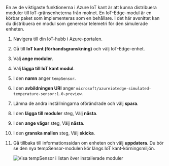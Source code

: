 En av de viktigaste funktionerna i Azure IoT kant är att kunna distribuera moduler till IoT-gränsenheterna från molnet. En IoT-Edge-modul är en körbar paket som implementeras som en behållare. I det här avsnittet kan du distribuera en modul som genererar telemetri för den simulerade enheten. 

1. Navigera till din IoT-hubb i Azure-portalen.
1. Gå till **IoT kant (förhandsgranskning)** och välj IoT-Edge-enhet.
1. Välj **ange moduler**.
1. Välj **lägga till IoT kant modul**.
1. I den **namn** anger `tempSensor`. 
1. I den **avbildningen URI** anger `microsoft/azureiotedge-simulated-temperature-sensor:1.0-preview`. 
1. Lämna de andra inställningarna oförändrade och välj **spara**.
1. I den **lägga till moduler** steg, Välj **nästa**.
1. I den **ange vägar** steg, Välj **nästa**.
1. I den **granska mallen** steg, Välj **skicka**.
1. Gå tillbaka till informationssidan om enheten och välj **uppdatera**. Du bör se den nya tempSensor-modulen kör längs IoT kant-körningsmiljön. 

   ![Visa tempSensor i listan över installerade moduler][1]

<!-- Images -->
[1]: ../articles/iot-edge/media/tutorial-simulate-device-windows/view-module.png
